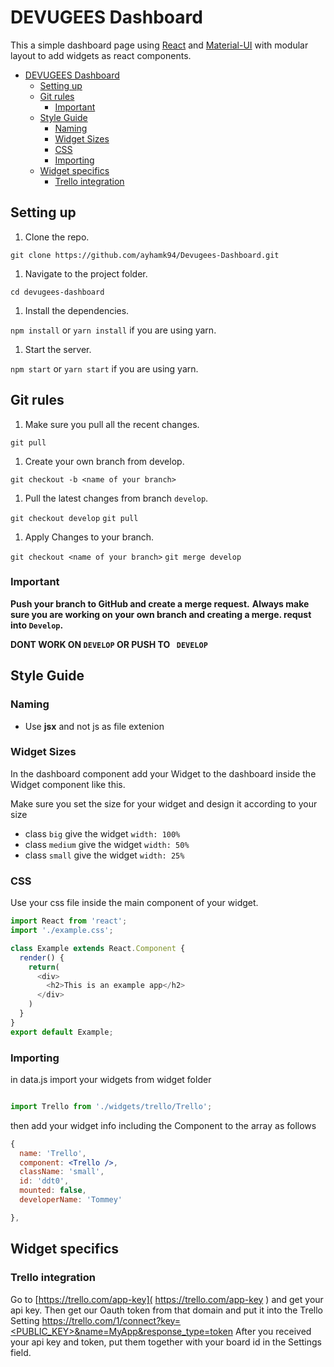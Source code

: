 # DEVUGEES  Dashboard
This a simple dashboard page using [React](https://reactjs.org/) and [Material-UI](http://www.material-ui.com/#/) with modular layout to add widgets as react components.

<!-- TOC depthFrom:1 depthTo:6 withLinks:1 updateOnSave:1 orderedList:0 -->

- [DEVUGEES  Dashboard](#devugees-dashboard)
	- [Setting up](#setting-up)
	- [Git rules](#git-rules)
		- [Important](#important)
	- [Style Guide](#style-guide)
		- [Naming](#naming)
		- [Widget Sizes](#widget-sizes)
		- [CSS](#css)
		- [Importing](#importing)
	- [Widget specifics](#widget-specifics)
		- [Trello integration](#trello-integration)

<!-- /TOC -->

## Setting up
1. Clone the repo.

  `git clone https://github.com/ayhamk94/Devugees-Dashboard.git`

1. Navigate to the project folder.

  `cd devugees-dashboard`

1. Install the dependencies.

  `npm install`
  or
  `yarn install` if you are using yarn.

1. Start the server.

  `npm start`
  or
  `yarn start` if you are using yarn.

## Git rules
1. Make sure you pull all the recent changes.

  `git pull`
1. Create your own branch from develop.

  `git checkout -b <name of your branch>`

1. Pull the latest changes from branch `develop`.

  `git checkout develop`
  `git pull`

1. Apply Changes to your branch.

  `git checkout <name of your branch>`
  `git merge develop`

### Important 
__Push your branch to GitHub and create a merge request.__
__Always make sure you are working on your own branch and creating a merge. requst into `Develop`.__

__DONT WORK ON `DEVELOP` OR PUSH TO ` DEVELOP`__



## Style Guide
### Naming
- Use __jsx__  and not js as file extenion

### Widget Sizes
In the dashboard component add your Widget to the dashboard inside the Widget component like this.
<!-- Missing Example -->

Make sure you set the size for your widget and design it according to your size
- class `big` give the widget `width: 100%`
- class `medium` give the widget `width: 50%`
- class `small` give the widget `width: 25%`

### CSS
Use your css file inside the main component of your widget.
```javascript
import React from 'react';
import './example.css';

class Example extends React.Component {
  render() {
    return(
      <div>
        <h2>This is an example app</h2>
      </div>
    )
  }
}
export default Example;

```
### Importing
 in data.js import your widgets from widget folder

```jsx

import Trello from './widgets/trello/Trello';

```
then add your widget info including the Component to the array as follows

``` jsx
{
  name: 'Trello',
  component: <Trello />,
  className: 'small',
  id: 'ddt0',
  mounted: false,
  developerName: 'Tommey'

},


```

## Widget specifics
### Trello integration
Go to [https://trello.com/app-key]( https://trello.com/app-key ) and get your api key.
Then get our Oauth token from that domain and put it into the Trello Setting [https://trello.com/1/connect?key=<PUBLIC_KEY>&name=MyApp&response_type=token](https://trello.com/1/connect?key=<PUBLIC_KEY>&name=MyApp&response_type=token)
After you received your api key and token, put them together with your board id in the Settings field.
